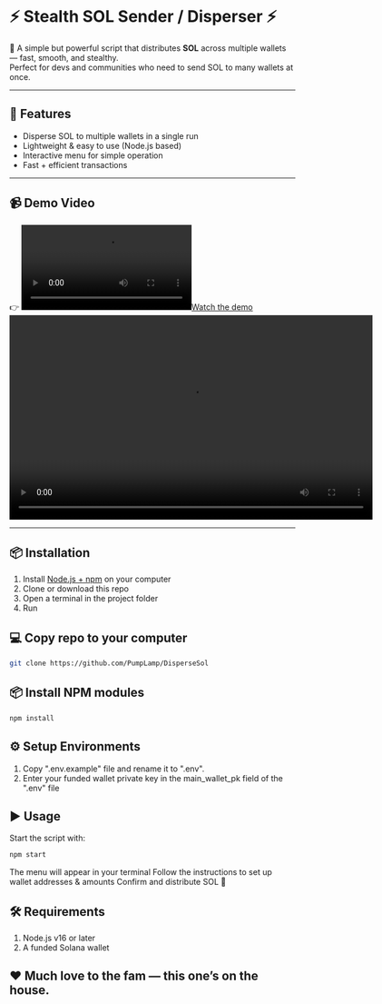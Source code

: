 # ⚡ Stealth SOL Sender / Disperser ⚡


🤫 A simple but powerful script that distributes **SOL** across multiple wallets — fast, smooth, and stealthy.  
Perfect for devs and communities who need to send SOL to many wallets at once.


---



## 🚀 Features
- Disperse SOL to multiple wallets in a single run
- Lightweight & easy to use (Node.js based)
- Interactive menu for simple operation
- Fast + efficient transactions

---



## 📹 Demo Video
👉 [![Watch the demo](./demo/drift-disperse-demo.mp4)](./demo/drift-disperse-demo.mp4)
<video width="640" height="360" controls>
  <source src="./demo/drift-disperse-demo.mp4" type="video/mp4">
  Your browser does not support the video tag.
</video>

---



## 📦 Installation

1. Install [Node.js + npm](https://nodejs.org/) on your computer  
2. Clone or download this repo  
3. Open a terminal in the project folder  
4. Run


## 💻 Copy repo to your computer
```bash
git clone https://github.com/PumpLamp/DisperseSol
```


## 📦 Install NPM modules
```bash
npm install
```


## ⚙️ Setup Environments
1. Copy ".env.example" file  and rename it to ".env".
2. Enter your funded wallet private key in the main_wallet_pk field of the ".env" file



## ▶️ Usage
Start the script with:
```bash
npm start
```
The menu will appear in your terminal
Follow the instructions to set up wallet addresses & amounts
Confirm and distribute SOL 🚀



## 🛠 Requirements
1. Node.js v16 or later
2. A funded Solana wallet


## ❤️ Much love to the fam — this one’s on the house.

